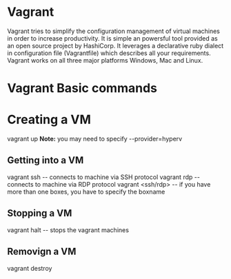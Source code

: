# Vagrant
Vagrant tries to simplify the configuration management of virtual machines in order to increase productivity. It is simple an powersful tool provided as an open source project by HashiCorp. It leverages a declarative ruby dialect in configuration file (Vagrantfile) which describes all your requirements. Vagrant works on all three major platforms Windows, Mac and Linux.

# Vagrant Basic commands
# Creating a VM
vagrant up
**Note:** you may need to specify --provider=hyperv

## Getting into a VM
vagrant ssh -- connects to machine via SSH protocol
vagrant rdp -- connects to machine via RDP protocol
vagrant <ssh/rdp> <boxname> -- if you have more than one boxes, you have to specify the boxname

## Stopping a VM
vagrant halt -- stops the vagrant machines

## Removign a VM
vagrant destroy

